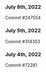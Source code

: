 ### July 8th, 2022

Commit #247554

### July 5th, 2022

Commit #314353


### July 4th, 2022

Commit #72281
